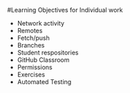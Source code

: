 #Learning Objectives for Individual work

* Network activity
* Remotes
* Fetch/push
* Branches
* Student respositories
* GitHub Classroom
* Permissions
* Exercises
* Automated Testing
